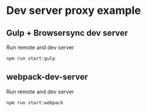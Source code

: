 # Dev server proxy example

## Gulp + Browsersync dev server

Run remote and dev server

```
npm run start:gulp 
```

## webpack-dev-server

Run remote and dev server

```
npm run start:webpack 
```